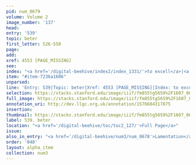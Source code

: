```yaml
---
pid: num_0679
volume: Volume 2
image_number: '137'
head: 
entry: '539'
topic: beter
first_letter: 526-550
page: 
add: 
xref: 4553 [PAGE_MISSING]
see: 
index: "<a href='/digital-beehive/index2/index_1331/'>to excell</a>|<a href='/digital-beehive/index1/index_0365/'>better</a>"
item: "#item-7236a1606"
unparsed: 
line: 'Entry: 539|Topic: beter|Xref: 4553 [PAGE_MISSING]|Index: to excell|Index: better|#item-7236a1606'
selection: https://stacks.stanford.edu/image/iiif/fm855tg5659%2F1607_0604/380,1235,2905,401/full/0/default.jpg
full_image: https://stacks.stanford.edu/image/iiif/fm855tg5659%2F1607_0604/full/full/0/default.jpg
annotation_uri: http://dev.llgc.org.uk/annotation/1576684317875
insertion: 
thumbnail: https://stacks.stanford.edu/image/iiif/fm855tg5659%2F1607_0604/380,1235,600,180/250,/0/default.jpg
label: 539. beter
location: "<a href='/digital-beehive/toc/toc2_127/'>Full Page</a>"
issue: 
also_in_entry: "<a href='/digital-beehive/num3/num_0678'>Lamentation</a>"
order: '048'
layout: alpha_item
collection: num3
---
```

